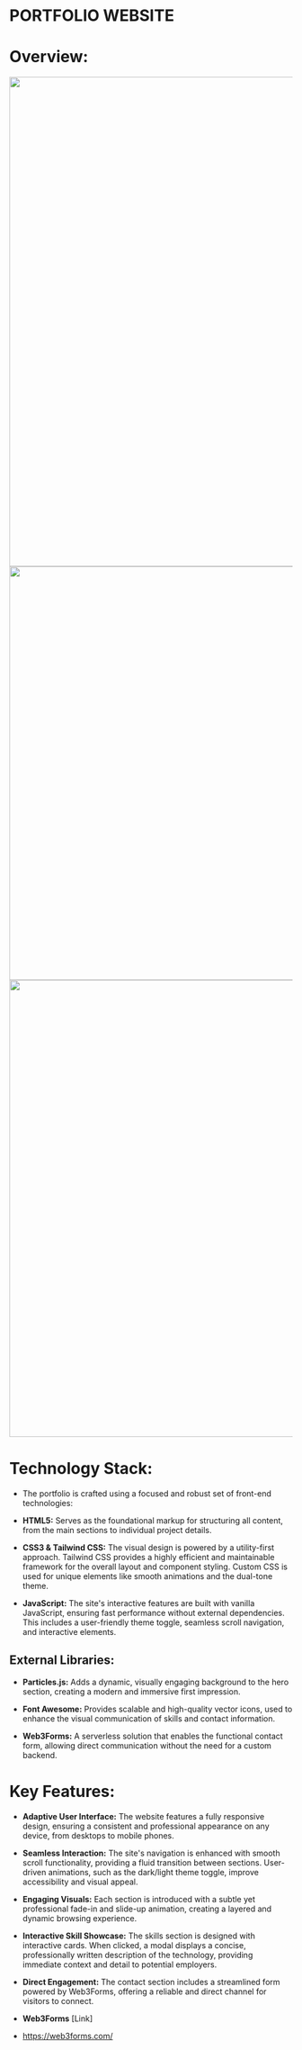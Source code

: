 # PORTFOLIO WEBSITE
# Overview:
  <center> <img width="1896" height="870" alt="image" src="https://github.com/user-attachments/assets/d2ea4ed7-e836-4efd-be9f-7774a8aab9dd" /></center>

  <center><img width="1588" height="735" alt="image" src="https://github.com/user-attachments/assets/68f785f5-0b1e-46f0-ad1b-b9aa3c65df12" /></center>

  <center><img width="1235" height="812" alt="image" src="https://github.com/user-attachments/assets/9bbc1977-cb11-4c40-92c9-de5a0e709a0d" /></center>

# Technology Stack:
- The portfolio is crafted using a focused and robust set of front-end technologies:

- **HTML5:** Serves as the foundational markup for structuring all content, from the main sections to individual project details.

- **CSS3 & Tailwind CSS:** The visual design is powered by a utility-first approach. Tailwind CSS provides a highly efficient and maintainable framework for the overall layout and component styling. Custom CSS is used for unique elements like smooth animations and the dual-tone theme.

- **JavaScript:** The site's interactive features are built with vanilla JavaScript, ensuring fast performance without external dependencies. This includes a user-friendly theme toggle, seamless scroll navigation, and interactive elements.

## External Libraries:

- **Particles.js:** Adds a dynamic, visually engaging background to the hero section, creating a modern and immersive first impression.

- **Font Awesome:** Provides scalable and high-quality vector icons, used to enhance the visual communication of skills and contact information.

- **Web3Forms:** A serverless solution that enables the functional contact form, allowing direct communication without the need for a custom backend.

# **Key Features:**
- **Adaptive User Interface:** The website features a fully responsive design, ensuring a consistent and professional appearance on any device, from desktops to mobile phones.

- **Seamless Interaction:** The site's navigation is enhanced with smooth scroll functionality, providing a fluid transition between sections. User-driven animations, such as the dark/light theme toggle, improve accessibility and visual appeal.

- **Engaging Visuals:** Each section is introduced with a subtle yet professional fade-in and slide-up animation, creating a layered and dynamic browsing experience.

- **Interactive Skill Showcase:** The skills section is designed with interactive cards. When clicked, a modal displays a concise, professionally written description of the technology, providing immediate context and detail to potential employers.

- **Direct Engagement:** The contact section includes a streamlined form powered by Web3Forms, offering a reliable and direct channel for visitors to connect.

- **Web3Forms** [Link]
- https://web3forms.com/

  

